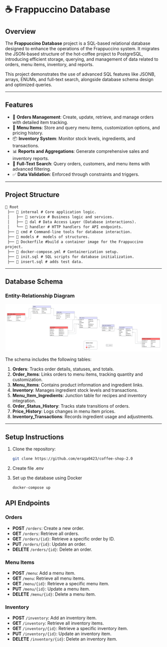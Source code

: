 # ☕ Frappuccino Database

## Overview
The **Frappuccino Database** project is a SQL-based relational database designed to enhance the operations of the Frappuccino system. It migrates the JSON-based structure of the hot-coffee project to PostgreSQL, introducing efficient storage, querying, and management of data related to orders, menu items, inventory, and reports.

This project demonstrates the use of advanced SQL features like JSONB, arrays, ENUMs, and full-text search, alongside database schema design and optimized queries.

---

## Features
- 🛒 **Orders Management**: Create, update, retrieve, and manage orders with detailed item tracking.
- 🍴 **Menu Items**: Store and query menu items, customization options, and pricing history.
- 📦 **Inventory System**: Monitor stock levels, ingredients, and transactions.
- 📊 **Reports and Aggregations**: Generate comprehensive sales and inventory reports.
- 🔎 **Full-Text Search**: Query orders, customers, and menu items with advanced filtering.
- ✅ **Data Validation**: Enforced through constraints and triggers.

---

## Project Structure
```
📂 Root
 ├── 📂 internal # Core application logic.
 │   ├── 📂 service # Business logic and services.
 │   ├── 📂 dal # Data Access Layer (Database interactions). 
 │   └── 📂 handler # HTTP handlers for API endpoints. 
 ├── 📂 cmd # Command-line tools for database interaction. 
 ├── 📂 models #  models of structures.
 ├── 📄 Dockerfile #build a container image for the Frappuccino project.
 ├── 📄 docker-compose.yml # Containerization setup.
 ├── 📄 init.sql # SQL scripts for database initialization. 
 ├── 📄 insert.sql # adds test data.
```

---

## Database Schema
### Entity-Relationship Diagram
![ER Diagram](document.png)

The schema includes the following tables:
1. **Orders**: Tracks order details, statuses, and totals.
2. **Order_Items**: Links orders to menu items, tracking quantity and customization.
3. **Menu_Items**: Contains product information and ingredient links.
4. **Inventory**: Manages ingredient stock levels and transactions.
5. **Menu_Item_Ingredients**: Junction table for recipes and inventory integration.
6. **Order_Status_History**: Tracks state transitions of orders.
7. **Price_History**: Logs changes in menu item prices.
8. **Inventory_Transactions**: Records ingredient usage and adjustments.

---
## Setup Instructions
1. Clone the repository:
   ```bash
   git clone https://github.com/eraga0423/coffee-shop-2.0
   ```
2. Create file .env

3. Set up the database using Docker
    ```bash
    docker-compose up
    ```
    
## API Endpoints

### Orders
- **POST** `/orders`: Create a new order.
- **GET** `/orders`: Retrieve all orders.
- **GET** `/orders/{id}`: Retrieve a specific order by ID.
- **PUT** `/orders/{id}`: Update an order.
- **DELETE** `/orders/{id}`: Delete an order.

### Menu Items
- **POST** `/menu`: Add a menu item.
- **GET** `/menu`: Retrieve all menu items.
- **GET** `/menu/{id}`: Retrieve a specific menu item.
- **PUT** `/menu/{id}`: Update a menu item.
- **DELETE** `/menu/{id}`: Delete a menu item.

### Inventory
- **POST** `/inventory`: Add an inventory item.
- **GET** `/inventory`: Retrieve all inventory items.
- **GET** `/inventory/{id}`: Retrieve a specific inventory item.
- **PUT** `/inventory/{id}`: Update an inventory item.
- **DELETE** `/inventory/{id}`: Delete an inventory item.


